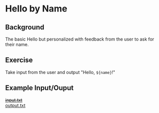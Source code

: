 # Hello by Name

## Background

The basic Hello but personalized with feedback from the user to ask for their name.

## Exercise

Take input from the user and output "Hello, `${name}`!"

## Example Input/Ouput

~~[input.txt](input.txt)~~  
[output.txt](output.txt)
